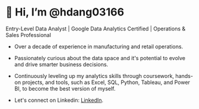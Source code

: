 # 👋 Hi, I’m @hdang03166

Entry-Level Data Analyst | Google Data Analytics Certified | Operations & Sales Professional

- Over a decade of experience in manufacturing and retail operations.

- Passionately curious about the data space and it's potential to evolve and drive smarter business decisions.

- Continuously leveling up my analytics skills through coursework, hands-on projects, and tools, such as Excel, SQL, Python, Tableau, and Power BI, to become the best version of myself.

- Let's connect on Linkedin:  [LinkedIn](https://www.linkedin.com/in/hai-dang316).

<!---
hdang03166/hdang03166 is a ✨ special ✨ repository because its `README.md` (this file) appears on your GitHub profile.
--->

